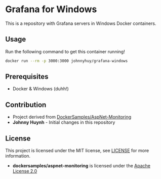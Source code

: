 # Grafana for Windows

This is a repository with Grafana servers in Windows Docker containers.

## Usage

Run the following command to get this container running!

```bash
docker run --rm -p 3000:3000 johnnyhuy/grafana-windows
```

## Prerequisites

- Docker & Windows (duhh!)

## Contribution

- Project derived from [DockerSamples/AspNet-Monitoring](https://github.com/dockersamples/aspnet-monitoring)
- **Johnny Huynh** - Initial changes in this repository

## License

This project is licensed under the MIT license, see [LICENSE](https://github.com/johnnyhuy/grafana-windows/blob/master/LICENSE) for more information.

- **dockersamples/aspnet-monitoring** is licensed under the [Apache License 2.0](https://github.com/dockersamples/aspnet-monitoring/blob/master/LICENSE)
